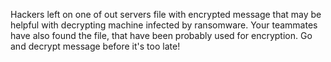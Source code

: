 Hackers left on one of out servers file with encrypted message that may be helpful with decrypting machine infected by ransomware. Your teammates have also found the file, that have been probably used for encryption. Go and decrypt message before it's too late!
